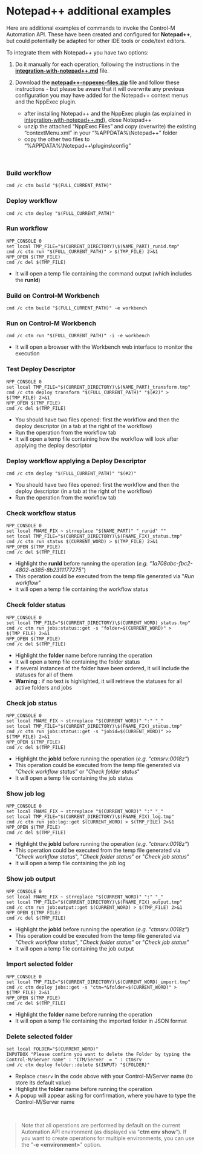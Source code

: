 # Notepad++ additional examples

Here are additional examples of commands to invoke the Control-M Automation API. These have been created and configured for **Notepad++**, but could potentially be adapted for other IDE tools or code/text editors.
   
To integrate them with Notepad++ you have two options:

   1. Do it manually for each operation, following the instructions in the [**integration-with-notepad++.md**](/601-integration-with-ides-and-code-editors/integration-with-notepad++.md) file. 
   
   2. Download the [**notepad++-nppexec-files.zip**](/601-integration-with-ides-and-code-editors/notepad++-nppexec-files.zip) file and follow these instructions - but please be aware that it will overwrite any previous configuration you may have added for the Notepad++ context menus and the NppExec plugin.
   
      * after installing Notepad++ and the NppExec plugin (as explained in [integration-with-notepad++.md](/601-integration-with-ides-and-code-editors/integration-with-notepad++.md)), close Notepad++
      * unzip the attached “NppExec Files” and copy (overwrite) the existing “contextMenu.xml” in your “%APPDATA%\Notepad++” folder
      * copy the other two files to “%APPDATA%\Notepad++\plugins\config”

<br>

### Build workflow
```
cmd /c ctm build "$(FULL_CURRENT_PATH)"
```

### Deploy workflow
```
cmd /c ctm deploy "$(FULL_CURRENT_PATH)"
```

### Run workflow
```
NPP_CONSOLE 0
set local TMP_FILE="$(CURRENT_DIRECTORY)\$(NAME_PART)_runid.tmp"
cmd /c ctm run "$(FULL_CURRENT_PATH)" > $(TMP_FILE) 2>&1
NPP_OPEN $(TMP_FILE)
cmd /c del $(TMP_FILE)
```
* It will open a temp file containing the command output (which includes the **runId**)

### Build on Control-M Workbench
```
cmd /c ctm build "$(FULL_CURRENT_PATH)" -e workbench
```

### Run on Control-M Workbench
```
cmd /c ctm run "$(FULL_CURRENT_PATH)" -i -e workbench
```
* It will open a browser with the Workbench web interface to monitor the execution

### Test Deploy Descriptor
```
NPP_CONSOLE 0
set local TMP_FILE="$(CURRENT_DIRECTORY)\$(NAME_PART)_transform.tmp"
cmd /c ctm deploy transform "$(FULL_CURRENT_PATH)" "$(#2)" > $(TMP_FILE) 2>&1
NPP_OPEN $(TMP_FILE)
cmd /c del $(TMP_FILE)
```
* You should have two files opened: first the workflow and then the deploy descriptor (in a tab at the right of the workflow)
* Run the operation from the workflow tab
* It will open a temp file containing how the workflow will look after applying the deploy descriptor

### Deploy workflow applying a Deploy Descriptor
```
cmd /c ctm deploy "$(FULL_CURRENT_PATH)" "$(#2)"
```
* You should have two files opened: first the workflow and then the deploy descriptor (in a tab at the right of the workflow)
* Run the operation from the workflow tab

### Check workflow status
```
NPP_CONSOLE 0
set local FNAME_FIX ~ strreplace "$(NAME_PART)" "_runid" ""
set local TMP_FILE="$(CURRENT_DIRECTORY)\$(FNAME_FIX)_status.tmp"
cmd /c ctm run status $(CURRENT_WORD) > $(TMP_FILE) 2>&1
NPP_OPEN $(TMP_FILE)
cmd /c del $(TMP_FILE)
```
* Highlight the **runId** before running the operation (*e.g. “1a708abc-fbc2-4802-a385-8b2311177275”*)
* This operation could be executed from the temp file generated via "*Run workflow*"
* It will open a temp file containing the workflow status

### Check folder status
```
NPP_CONSOLE 0
set local TMP_FILE="$(CURRENT_DIRECTORY)\$(CURRENT_WORD)_status.tmp"
cmd /c ctm run jobs:status::get -s "folder=$(CURRENT_WORD)" > $(TMP_FILE) 2>&1
NPP_OPEN $(TMP_FILE)
cmd /c del $(TMP_FILE)
```
* Highlight the **folder** name before running the operation
* It will open a temp file containing the folder status
* If several instances of the folder have been ordered, it will include the statuses for all of them
* **Warning** : if no text is highlighted, it will retrieve the statuses for all active folders and jobs

### Check job status
```
NPP_CONSOLE 0
set local FNAME_FIX ~ strreplace "$(CURRENT_WORD)" ":" "_"
set local TMP_FILE="$(CURRENT_DIRECTORY)\$(FNAME_FIX)_status.tmp"
cmd /c ctm run jobs:status::get -s "jobid=$(CURRENT_WORD)" >> $(TMP_FILE) 2>&1
NPP_OPEN $(TMP_FILE)
cmd /c del $(TMP_FILE)
```
* Highlight the **jobId** before running the operation (*e.g. “ctmsrv:0018z”*)
* This operation could be executed from the temp file generated via "*Check workflow status*" or "*Check folder status*"
* It will open a temp file containing the job status

### Show job log
```
NPP_CONSOLE 0
set local FNAME_FIX ~ strreplace "$(CURRENT_WORD)" ":" "_"
set local TMP_FILE="$(CURRENT_DIRECTORY)\$(FNAME_FIX)_log.tmp"
cmd /c ctm run job:log::get $(CURRENT_WORD) > $(TMP_FILE) 2>&1
NPP_OPEN $(TMP_FILE)
cmd /c del $(TMP_FILE)
```
* Highlight the **jobId** before running the operation (*e.g. “ctmsrv:0018z”*)
* This operation could be executed from the temp file generated via "*Check workflow status*", "*Check folder status*" or "*Check job status*"
* It will open a temp file containing the job log

### Show job output
```
NPP_CONSOLE 0
set local FNAME_FIX ~ strreplace "$(CURRENT_WORD)" ":" "_"
set local TMP_FILE="$(CURRENT_DIRECTORY)\$(FNAME_FIX)_output.tmp"
cmd /c ctm run job:output::get $(CURRENT_WORD) > $(TMP_FILE) 2>&1
NPP_OPEN $(TMP_FILE)
cmd /c del $(TMP_FILE)
```
* Highlight the **jobId** before running the operation (*e.g. “ctmsrv:0018z”*)
* This operation could be executed from the temp file generated via "*Check workflow status*", "*Check folder status*" or "*Check job status*"
* It will open a temp file containing the job output

### Import selected folder
```
NPP_CONSOLE 0
set local TMP_FILE="$(CURRENT_DIRECTORY)\$(CURRENT_WORD)_import.tmp"
cmd /c ctm deploy jobs::get -s "ctm=*&folder=$(CURRENT_WORD)" > $(TMP_FILE) 2>&1
NPP_OPEN $(TMP_FILE)
cmd /c del $(TMP_FILE)
```
* Highlight the **folder** name before running the operation
* It will open a temp file containing the imported folder in JSON format

### Delete selected folder
```
set local FOLDER="$(CURRENT_WORD)"
INPUTBOX "Please confirm you want to delete the Folder by typing the Control-M/Server name" : "CTM/Server  = " : ctmsrv
cmd /c ctm deploy folder::delete $(INPUT) "$(FOLDER)"
```
* Replace ```ctmsrv``` in the code above with your Control-M/Server name (to store its default value)
* Highlight the **folder** name before running the operation
* A popup will appear asking for confirmation, where you have to type the Control-M/Server name

<br>

> Note that all operations are performed by default on the current Automation API environment (as displayed via "**ctm env show**"). If you want to create operations for multiple environments, you can use the "**-e \<environment>**" option.
